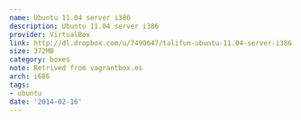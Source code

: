 ```yaml
---
name: Ubuntu 11.04 server i386
description: Ubuntu 11.04 server i386
provider: VirtualBox
link: http://dl.dropbox.com/u/7490647/talifun-ubuntu-11.04-server-i386.box
size: 372MB
category: boxes
note: Retrived from vagrantbox.es
arch: i686
tags:
- ubuntu
date: '2014-02-16'
---
```

